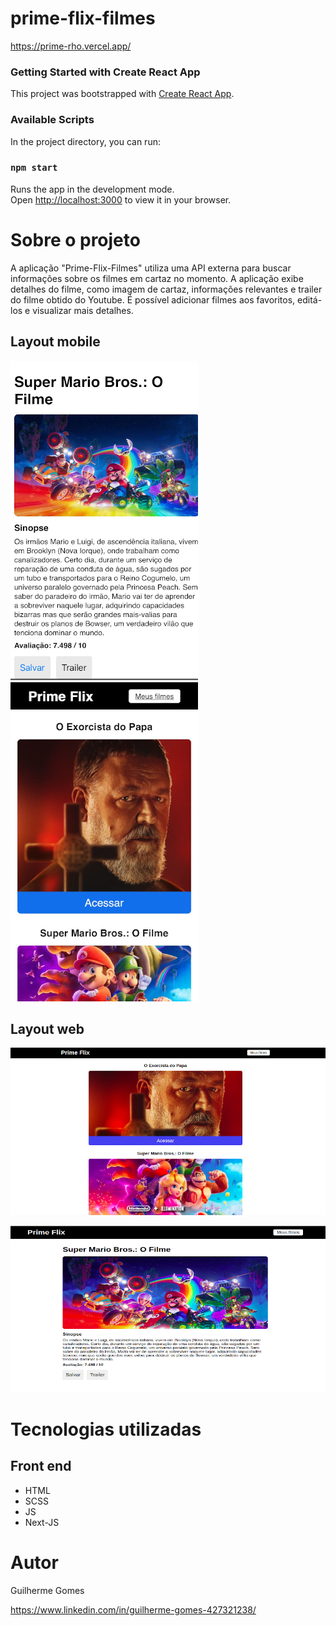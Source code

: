 # prime-flix-filmes
 https://prime-rho.vercel.app/
### Getting Started with Create React App
This project was bootstrapped with [Create React App](https://github.com/facebook/create-react-app).

### Available Scripts
In the project directory, you can run:
### `npm start`
Runs the app in the development mode.\
Open [http://localhost:3000](http://localhost:3000) to view it in your browser.

# Sobre o projeto

A aplicação "Prime-Flix-Filmes" utiliza uma API externa para buscar informações sobre os filmes em cartaz no momento. A aplicação exibe detalhes do filme, como imagem de cartaz, 
informações relevantes e trailer do filme obtido do Youtube. É possível adicionar filmes aos favoritos, editá-los e visualizar mais detalhes.

## Layout mobile
![Mobile 1](public/filmemobile.jpeg) ![Mobile 2](public/homemobile.jpeg)

## Layout web
![Web 1](public/homeweb.png)

![Web 2](public/filmeweb.png)


# Tecnologias utilizadas

## Front end
- HTML 
- SCSS 
- JS 
- Next-JS


# Autor

Guilherme Gomes

https://www.linkedin.com/in/guilherme-gomes-427321238/

